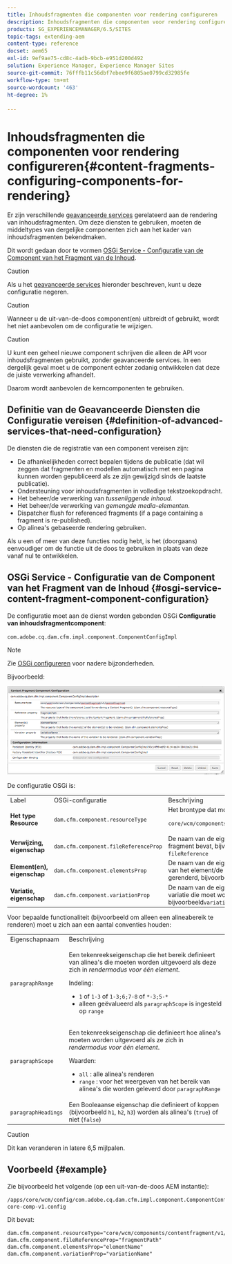 ```yaml
---
title: Inhoudsfragmenten die componenten voor rendering configureren
description: Inhoudsfragmenten die componenten voor rendering configureren
products: SG_EXPERIENCEMANAGER/6.5/SITES
topic-tags: extending-aem
content-type: reference
docset: aem65
exl-id: 9ef9ae75-cd8c-4adb-9bcb-e951d200d492
solution: Experience Manager, Experience Manager Sites
source-git-commit: 76fffb11c56dbf7ebee9f6805ae0799cd32985fe
workflow-type: tm+mt
source-wordcount: '463'
ht-degree: 1%

---
```


# Inhoudsfragmenten die componenten voor rendering configureren{#content-fragments-configuring-components-for-rendering}

Er zijn verschillende [geavanceerde services](/help/sites-developing/content-fragments-config-components-rendering.md#definition-of-advanced-services-that-need-configuration) gerelateerd aan de rendering van inhoudsfragmenten. Om deze diensten te gebruiken, moeten de middeltypes van dergelijke componenten zich aan het kader van inhoudsfragmenten bekendmaken.

Dit wordt gedaan door te vormen [OSGi Service - Configuratie van de Component van het Fragment van de Inhoud](#osgi-service-content-fragment-component-configuration).

>[!CAUTION]
>
>Als u het [geavanceerde services](/help/sites-developing/content-fragments-config-components-rendering.md#definition-of-advanced-services-that-need-configuration) hieronder beschreven, kunt u deze configuratie negeren.

>[!CAUTION]
>
>Wanneer u de uit-van-de-doos component(en) uitbreidt of gebruikt, wordt het niet aanbevolen om de configuratie te wijzigen.

>[!CAUTION]
>
>U kunt een geheel nieuwe component schrijven die alleen de API voor inhoudsfragmenten gebruikt, zonder geavanceerde services. In een dergelijk geval moet u de component echter zodanig ontwikkelen dat deze de juiste verwerking afhandelt.
>
>Daarom wordt aanbevolen de kerncomponenten te gebruiken.

## Definitie van de Geavanceerde Diensten die Configuratie vereisen {#definition-of-advanced-services-that-need-configuration}

De diensten die de registratie van een component vereisen zijn:

* De afhankelijkheden correct bepalen tijdens de publicatie (dat wil zeggen dat fragmenten en modellen automatisch met een pagina kunnen worden gepubliceerd als ze zijn gewijzigd sinds de laatste publicatie).
* Ondersteuning voor inhoudsfragmenten in volledige tekstzoekopdracht.
* Het beheer/de verwerking van *tussenliggende inhoud.*
* Het beheer/de verwerking van *gemengde media-elementen.*
* Dispatcher flush for referenced fragments (if a page containing a fragment is re-published).
* Op alinea&#39;s gebaseerde rendering gebruiken.

Als u een of meer van deze functies nodig hebt, is het (doorgaans) eenvoudiger om de functie uit de doos te gebruiken in plaats van deze vanaf nul te ontwikkelen.

## OSGi Service - Configuratie van de Component van het Fragment van de Inhoud {#osgi-service-content-fragment-component-configuration}

De configuratie moet aan de dienst worden gebonden OSGi **Configuratie van inhoudsfragmentcomponent**:

`com.adobe.cq.dam.cfm.impl.component.ComponentConfigImpl`

>[!NOTE]
>
>Zie [OSGi configureren](/help/sites-deploying/configuring-osgi.md) voor nadere bijzonderheden.

Bijvoorbeeld:

![cfm-01](assets/cfm-01.png)

De configuratie OSGi is:

<table>
 <tbody>
  <tr>
   <td>Label</td>
   <td>OSGi-configuratie<br /> </td>
   <td>Beschrijving</td>
  </tr>
  <tr>
   <td><strong>Het type Resource</strong></td>
   <td><code>dam.cfm.component.resourceType</code></td>
   <td>Het brontype dat moet worden geregistreerd, bijvoorbeeld <br /> <p><span class="cmp-examples-demo__property-value"><code>core/wcm/components/contentfragment/v1/contentfragment</code></code></p> </td>
  </tr>
  <tr>
   <td><strong>Verwijzing, eigenschap</strong></td>
   <td><code>dam.cfm.component.fileReferenceProp</code></td>
   <td>De naam van de eigenschap die de verwijzing naar het fragment bevat, bijvoorbeeld <code>fragmentPath</code> of <code>fileReference</code></td>
  </tr>
  <tr>
   <td><strong>Element(en), eigenschap</strong></td>
   <td><code>dam.cfm.component.elementsProp</code></td>
   <td>De naam van de eigenschap die de naam/namen bevat van het element/de elementen die moeten worden gerenderd, bijvoorbeeld<code>elementName</code></td>
  </tr>
  <tr>
   <td><strong>Variatie, eigenschap</strong><br /> </td>
   <td><code>dam.cfm.component.variationProp</code></td>
   <td>De naam van de eigenschap die de naam bevat van de variatie die moet worden gerenderd, bijvoorbeeld<code>variationName</code></td>
  </tr>
 </tbody>
</table>

Voor bepaalde functionaliteit (bijvoorbeeld om alleen een alineabereik te renderen) moet u zich aan een aantal conventies houden:

<table>
 <tbody>
  <tr>
   <td>Eigenschapnaam</td>
   <td>Beschrijving</td>
  </tr>
  <tr>
   <td><code>paragraphRange</code></td>
   <td><p>Een tekenreekseigenschap die het bereik definieert van alinea's die moeten worden uitgevoerd als deze zich in <em>rendermodus voor één element</em>.</p> <p>Indeling:</p>
    <ul>
     <li><code>1</code> of <code>1-3</code> of <code>1-3;6;7-8</code> of <code>*-3;5-*</code></li>
     <li>alleen geëvalueerd als <code>paragraphScope</code> is ingesteld op <code>range</code></li>
    </ul> </td>
  </tr>
  <tr>
   <td><code>paragraphScope</code></td>
   <td><p>Een tekenreekseigenschap die definieert hoe alinea's moeten worden uitgevoerd als ze zich in <em>rendermodus voor één element</em>.</p> <p>Waarden:</p>
    <ul>
     <li><code>all</code> : alle alinea's renderen</li>
     <li><code>range</code> : voor het weergeven van het bereik van alinea's die worden geleverd door <code>paragraphRange</code></li>
    </ul> </td>
  </tr>
  <tr>
   <td><code>paragraphHeadings</code></td>
   <td>Een Booleaanse eigenschap die definieert of koppen (bijvoorbeeld <code>h1</code>, <code>h2</code>, <code>h3</code>) worden als alinea's (<code>true</code>) of niet (<code>false</code>)</td>
  </tr>
 </tbody>
</table>

>[!CAUTION]
>
>Dit kan veranderen in latere 6,5 mijlpalen.

## Voorbeeld {#example}

Zie bijvoorbeeld het volgende (op een uit-van-de-doos AEM instantie):

```
/apps/core/wcm/config/com.adobe.cq.dam.cfm.impl.component.ComponentConfigImpl-core-comp-v1.config
```

Dit bevat:

```
dam.cfm.component.resourceType="core/wcm/components/contentfragment/v1/contentfragment"
dam.cfm.component.fileReferenceProp="fragmentPath"
dam.cfm.component.elementsProp="elementName"
dam.cfm.component.variationProp="variationName"
```
